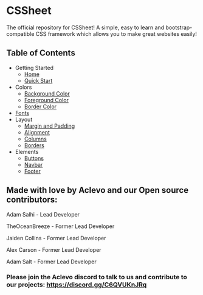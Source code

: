 # CSSheet
The official repository for CSSheet! A simple, easy to learn and bootstrap-compatible CSS framework which allows you to make great websites easily!

## Table of Contents
* Getting Started
  * [Home](/)
  * [Quick Start](/quick_start)
* Colors
  * [Background Color](/background_color)
  * [Foreground Color](/foreground_color)
  * [Border Color](/border_color)
* [Fonts](/fonts)
* Layout
  * [Margin and Padding](/margin_padding)
  * [Alignment](/alignment)
  * [Columns](/columns)
  * [Borders](/border)
* Elements
  * [Buttons](/buttons)
  * [Navbar](/navbar)
  * [Footer](/footer)


## Made with love by Aclevo and our Open source contributors:

Adam Salhi - Lead Developer

TheOceanBreeze - Former Lead Developer

Jaiden Collins - Former Lead Developer

Alex Carson - Former Lead Developer

Adam Salt - Former Lead Developer

### Please join the Aclevo discord to talk to us and contribute to our projects: https://discord.gg/C6QVUKnJRq

